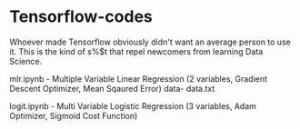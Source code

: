 # Tensorflow-codes

Whoever made Tensorflow obviously didn't want an average person to use it. 
This is the kind of s%$t that repel newcomers from learning Data Science. 

mlr.ipynb - Multiple Variable Linear Regression (2 variables, Gradient Descent Optimizer, Mean Sqaured Error)
data- data.txt

logit.ipynb - Multi Variable Logistic Regression (3 variables, Adam Optimizer, Sigmoid Cost Function)
